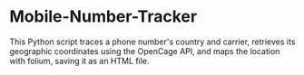 # Mobile-Number-Tracker
This Python script traces a phone number's country and carrier, retrieves its geographic coordinates using the OpenCage API, and maps the location with folium, saving it as an HTML file.
